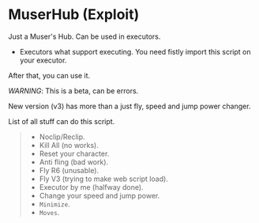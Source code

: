 # MuserHub (Exploit)
Just a Muser's Hub.
 Can be used in executors.
- Executors what support executing.
You need fistly import this script on your executor.

After that, you can use it. 

_WARNING_: This is a beta, can be errors.

New version (v3) has more than a just fly, speed and jump power changer.

List of all stuff can do this script.
> - Noclip/Reclip.
> - Kill All (no works).
> - Reset your character.
> - Anti fling (bad work).
> - Fly R6 (unusable).
> - Fly V3 (trying to make web script load).
> - Executor by me (halfway done).
> - Change your speed and jump power.
> - ` Minimize `.
> -   `Moves`.
